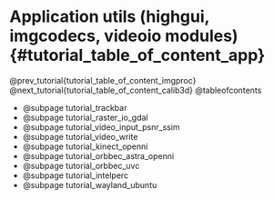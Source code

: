 Application utils (highgui, imgcodecs, videoio modules) {#tutorial_table_of_content_app}
=======================================================

@prev_tutorial{tutorial_table_of_content_imgproc}
@next_tutorial{tutorial_table_of_content_calib3d}
@tableofcontents

-   @subpage tutorial_trackbar
-   @subpage tutorial_raster_io_gdal
-   @subpage tutorial_video_input_psnr_ssim
-   @subpage tutorial_video_write
-   @subpage tutorial_kinect_openni
-   @subpage tutorial_orbbec_astra_openni
-   @subpage tutorial_orbbec_uvc
-   @subpage tutorial_intelperc
-   @subpage tutorial_wayland_ubuntu
